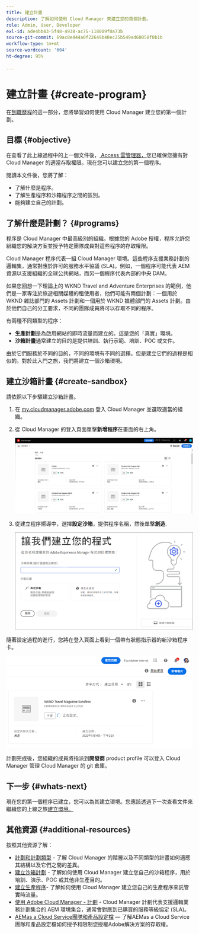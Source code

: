 ```yaml
---
title: 建立計畫
description: 了解如何使用 Cloud Manager 來建立您的首個計劃。
role: Admin, User, Developer
exl-id: ade4bb43-5f48-4938-ac75-118009f0a73b
source-git-commit: 69ac8e444a0f22649b48ec25b549ad60858f8b1b
workflow-type: tm+mt
source-wordcount: '604'
ht-degree: 95%

---
```


# 建立計畫 {#create-program}

在[到職歷程](overview.md)的這一部分，您將學習如何使用 Cloud Manager 建立您的第一個計劃。

## 目標 {#objective}

在查看了此上線過程中的上一個文件後，[ Access 雲管理器，](cloud-manager.md)您已確保您擁有對 Cloud Manager 的適當存取權限。現在您可以建立您的第一個程序。

閱讀本文件後，您將了解：

* 了解什麼是程序。
* 了解生產程序和沙箱程序之間的區別。
* 能夠建立自己的計劃。

## 了解什麼是計劃？ {#programs}

程序是 Cloud Manager 中最高級別的組織。根據您的 Adobe 授權，程序允許您組織您的解決方案並授予特定團隊成員對這些程序的存取權限。

Cloud Manager 程序代表一組 Cloud Manager 環境。這些程序支援業務計劃的邏輯集，通常對應於許可的服務水平協議 (SLA)。例如，一個程序可能代表 AEM 資源以支援組織的全球公共網站，而另一個程序代表內部的中央 DAM。

如果您回想一下理論上的 WKND Travel and Adventure Enterprises 的範例，他們是一家專注於旅遊相關媒體的租使用者，他們可能有兩個計劃：一個用於 WKND 雜誌部門的 Assets 計劃和一個用於 WKND 媒體部門的 Assets 計劃。由於他們自己的分工要求，不同的團隊成員將可以存取不同的程序。

有兩種不同類型的程序：

* **生產計劃**&#x200B;是為啟用網站的即時流量而建立的。這是您的「真實」環境。
* **沙箱計畫**&#x200B;通常建立的目的是提供培訓、執行示範、培訓、POC 或文件。

由於它們服務於不同的目的，不同的環境有不同的選擇。但是建立它們的過程是相似的。對於此入門之旅，我們將建立一個沙箱環境。

## 建立沙箱計畫 {#create-sandbox}

請依照以下步驟建立沙箱計畫。

1. 在 [my.cloudmanager.adobe.com](https://my.cloudmanager.adobe.com/) 登入 Cloud Manager 並選取適當的組織。

1. 從 Cloud Manager 的登入頁面單擊&#x200B;**新增程序**&#x200B;在畫面的右上角。

   ![Cloud Manager 登陸頁面](/help/implementing/cloud-manager/getting-access-to-aem-in-cloud/assets/first_timelogin1.png)

1. 從建立程序嚮導中，選擇&#x200B;**設定沙箱**，提供程序名稱，然後單擊&#x200B;**創造**.

   ![程序類型建立](/help/implementing/cloud-manager/getting-access-to-aem-in-cloud/assets/create-sandbox.png)

隨著設定過程的進行，您將在登入頁面上看到一個帶有狀態指示器的新沙箱程序卡。

![從概覽頁面建立沙箱](/help/implementing/cloud-manager/getting-access-to-aem-in-cloud/assets/program-create-setupdemo2.png)

計劃完成後，您組織的成員將指派到&#x200B;**開發商** product profile 可以登入 Cloud Manager 管理 Cloud Manager 的 git 倉庫。

## 下一步 {#whats-next}

現在您的第一個程序已建立，您可以為其建立環境。您應該透過下一次查看文件來繼續您的上線之旅[建立環境。](create-environments.md)

## 其他資源 {#additional-resources}

按照其他資源了解：

* [計劃和計劃類型](/help/implementing/cloud-manager/getting-access-to-aem-in-cloud/program-types.md) - 了解 Cloud Manager 的階層以及不同類型的計畫如何適應其結構以及它們之間的差異。
* [建立沙箱計劃](/help/implementing/cloud-manager/getting-access-to-aem-in-cloud/creating-sandbox-programs.md) - 了解如何使用 Cloud Manager 建立您自己的沙箱程序，用於培訓、演示、POC 或其他非生產目的。
* [建立生產程序](/help/implementing/cloud-manager/getting-access-to-aem-in-cloud/creating-production-programs.md)- 了解如何使用 Cloud Manager 建立您自己的生產程序來託管實時流量。
* [使用 Adobe Cloud Manager - 計劃](https://experienceleague.adobe.com/docs/experience-manager-learn/cloud-service/cloud-manager/programs.html?lang=zh-Hant) - Cloud Manager 計劃代表支援邏輯業務計劃集合的 AEM 環境集合，通常會對應到已購買的服務等級協定 (SLA)。
* [AEMas a Cloud Service團隊和產品設定檔](/help/onboarding/aem-cs-team-product-profiles.md)  — 了解AEMas a Cloud Service團隊和產品設定檔如何授予和限制您授權Adobe解決方案的存取權。
